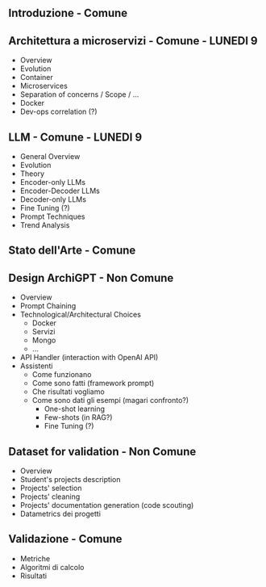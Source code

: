 ## Introduzione - Comune

## Architettura a microservizi - Comune - LUNEDI 9
- Overview
- Evolution
- Container
- Microservices
- Separation of concerns / Scope / ...
- Docker
- Dev-ops correlation (?)

## LLM - Comune - LUNEDI 9
- General Overview
- Evolution
- Theory
- Encoder-only LLMs
- Encoder-Decoder LLMs
- Decoder-only LLMs
- Fine Tuning (?)
- Prompt Techniques
- Trend Analysis

## Stato dell'Arte - Comune

## Design ArchiGPT - Non Comune
- Overview
- Prompt Chaining
- Technological/Architectural Choices
  - Docker
  - Servizi
  - Mongo
  - ...
- API Handler (interaction with OpenAI API)
- Assistenti
  - Come funzionano
  - Come sono fatti (framework prompt)
  - Che risultati vogliamo
  - Come sono dati gli esempi (magari confronto?)
    - One-shot learning
    - Few-shots (in RAG?)
    - Fine Tuning (?)

## Dataset for validation - Non Comune
- Overview
- Student's projects description
- Projects' selection
- Projects' cleaning
- Projects' documentation generation (code scouting)
- Datametrics dei progetti

## Validazione - Comune
- Metriche
- Algoritmi di calcolo
- Risultati